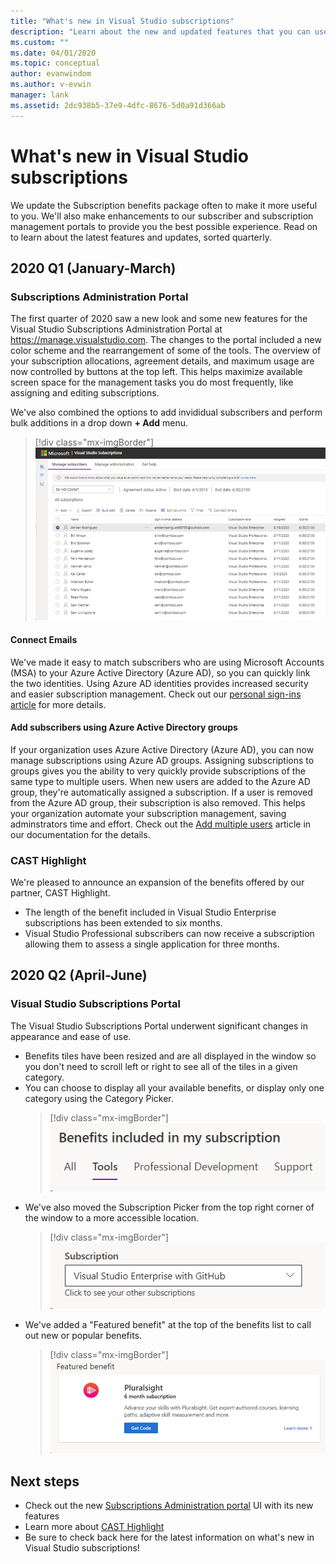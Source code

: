 ```yaml
---
title: "What's new in Visual Studio subscriptions"
description: "Learn about the new and updated features that you can use to manage Visual Studio subscriptions."
ms.custom: ""
ms.date: 04/01/2020
ms.topic: conceptual
author: evanwindom
ms.author: v-evwin
manager: lank
ms.assetid: 2dc938b5-37e9-4dfc-8676-5d0a91d366ab
---
```

# What&#39;s new in Visual Studio subscriptions

We update the Subscription benefits package often to make it more useful to you. We'll also make enhancements to our subscriber and subscription management portals to provide you the best possible experience.  Read on to learn about the latest features and updates, sorted quarterly.

## 2020 Q1 (January-March)

### Subscriptions Administration Portal
The first quarter of 2020 saw a new look and some new features for the Visual Studio Subscriptions Administration Portal at https://manage.visualstudio.com. The changes to the portal included a new color scheme and the rearrangement of some of the tools.  The overview of your subscription allocations, agreement details, and maximum usage are now controlled by buttons at the top left.  This helps maximize available screen space for the management tasks you do most frequently, like assigning and editing subscriptions.  

We've also combined the options to add invididual subscribers and perform bulk additions in a drop down **+ Add** menu. 

   > [!div class="mx-imgBorder"]
   > ![The new UI for the Subscriptions Administration portal](_img/whats-new/new-admin-ui.png)

#### Connect Emails
We've made it easy to match subscribers who are using Microsoft Accounts (MSA) to your Azure Active Directory (Azure AD), so you can quickly link the two identities.  Using Azure AD identities provides increased security and easier subscription management.  Check out our [personal sign-ins article](personal-email-sign-ins.md) for more details. 

#### Add subscribers using Azure Active Directory groups
If your organization uses Azure Active Directory (Azure AD), you can now manage subscriptions using Azure AD groups.  Assigning subscriptions to groups gives you the ability to very quickly provide subscriptions of the same type to multiple users.  When new users are added to the Azure AD group, they're automatically assigned a subscription.  If a user is removed from the Azure AD group, their subscription is also removed.  This helps your organization automate your subscription management, saving adminstrators time and effort.  Check out the [Add multiple users](./assign-license-bulk.md#use-azure-active-directory-groups-to-assign-subscriptions) article in our documentation for the details. 

### CAST Highlight
We're pleased to announce an expansion of the benefits offered by our partner, CAST Highlight. 
- The length of the benefit included in Visual Studio Enterprise subscriptions has been extended to six months.  
- Visual Studio Professional subscribers can now receive a subscription allowing them to assess a single application for three months. 

## 2020 Q2 (April-June)

### Visual Studio Subscriptions Portal

The Visual Studio Subscriptions Portal underwent significant changes in appearance and ease of use.  

- Benefits tiles have been resized and are all displayed in the window so you don't need to scroll left or right to see all of the tiles in a given category. 
- You can choose to display all your available benefits, or display only one category using the Category Picker.
   > [!div class="mx-imgBorder"]
   > ![The new benefits category picker](_img/whats-new/whats-new-category-picker.png)
- We've also moved the Subscription Picker from the top right corner of the window to a more accessible location.
   > [!div class="mx-imgBorder"]
   > ![The new subscription picker](_img/whats-new/whats-new-sub-picker.png)
- We've added a "Featured benefit" at the top of the benefits list to call out new or popular benefits.  
   > [!div class="mx-imgBorder"]
   > ![The new featured benefit](_img/whats-new/whats-new-featured.png)

## Next steps
- Check out the new [Subscriptions Administration portal](https://manage.visualstudio.com) UI with its new features
- Learn more about [CAST Highlight](vs-cast.md)
- Be sure to check back here for the latest information on what's new in Visual Studio subscriptions!
